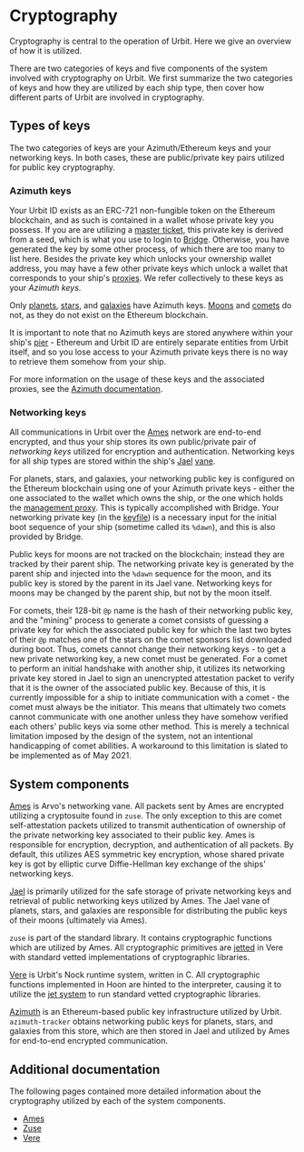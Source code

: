 # Cryptography

Cryptography is central to the operation of Urbit. Here we give an overview of how it is utilized.

There are two categories of keys and five components of the system involved with cryptography on Urbit. We first summarize the two categories of keys and how they are utilized by each ship type, then cover how different parts of Urbit are involved in cryptography.

## Types of keys

The two categories of keys are your Azimuth/Ethereum keys and your networking keys. In both cases, these are public/private key pairs utilized for public key cryptography.

### Azimuth keys

Your Urbit ID exists as an ERC-721 non-fungible token on the Ethereum blockchain, and as such is contained in a wallet whose private key you possess. If you are are utilizing a [master ticket](urbit-docs/system/identity#master-ticket), this private key is derived from a seed, which is what you use to login to [Bridge](urbit-docs/glossary/bridge). Otherwise, you have generated the key by some other process, of which there are too many to list here. Besides the private key which unlocks your ownership wallet address, you may have a few other private keys which unlock a wallet that corresponds to your ship's [proxies](urbit-docs/glossary/proxies). We refer collectively to these keys as your _Azimuth keys_.

Only [planets](urbit-docs/glossary/planet), [stars](urbit-docs/glossary/star), and [galaxies](urbit-docs/glossary/galaxy) have Azimuth keys. [Moons](urbit-docs/glossary/moon) and [comets](urbit-docs/glossary/comet) do not, as they do not exist on the Ethereum blockchain.

It is important to note that no Azimuth keys are stored anywhere within your ship's [pier](urbit-docs/glossary/pier) - Ethereum and Urbit ID are entirely separate entities from Urbit itself, and so you lose access to your Azimuth private keys there is no way to retrieve them somehow from your ship.

For more information on the usage of these keys and the associated proxies, see the [Azimuth documentation](urbit-docs/system/identity).

### Networking keys

All communications in Urbit over the [Ames](urbit-docs/glossary/ames) network are end-to-end encrypted, and thus your ship stores its own public/private pair of _networking keys_ utilized for encryption and authentication. Networking keys for all ship types are stored within the ship's [Jael](urbit-docs/glossary/jael) [vane](urbit-docs/glossary/vane).

For planets, stars, and galaxies, your networking public key is configured on the Ethereum blockchain using one of your Azimuth private keys - either the one associated to the wallet which owns the ship, or the one which holds the [management proxy](urbit-docs/glossary/proxies). This is typically accomplished with Bridge. Your networking private key (in the [keyfile](urbit-docs/glossary/keyfile)) is a necessary input for the initial boot sequence of your ship (sometime called its `%dawn`), and this is also provided by Bridge.

Public keys for moons are not tracked on the blockchain; instead they are tracked by their parent ship. The networking private key is generated by the parent ship and injected into the `%dawn` sequence for the moon, and its public key is stored by the parent in its Jael vane. Networking keys for moons may be changed by the parent ship, but not by the moon itself.

For comets, their 128-bit `@p` name is the hash of their networking public key, and the "mining" process to generate a comet consists of guessing a private key for which the associated public key for which the last two bytes of their `@p` matches one of the stars on the comet sponsors list downloaded during boot. Thus, comets cannot change their networking keys - to get a new private networking key, a new comet must be generated. For a comet to perform an initial handshake with another ship, it utilizes its networking private key stored in Jael to sign an unencrypted attestation packet to verify that it is the owner of the associated public key. Because of this, it is currently impossible for a ship to initiate communication with a comet - the comet must always be the initiator. This means that ultimately two comets cannot communicate with one another unless they have somehow verified each others' public keys via some other method. This is merely a technical limitation imposed by the design of the system, not an intentional handicapping of comet abilities. A workaround to this limitation is slated to be implemented as of May 2021.

## System components

[Ames](urbit-docs/system/kernel/ames) is Arvo's networking vane. All packets sent by Ames are encrypted utilizing a cryptosuite found in `zuse`. The only exception to this are comet self-attestation packets utilized to transmit authentication of ownership of the private networking key associated to their public key. Ames is responsible for encryption, decryption, and authentication of all packets. By default, this utilizes AES symmetric key encryption, whose shared private key is got by elliptic curve Diffie-Hellman key exchange of the ships' networking keys.

[Jael](urbit-docs/system/kernel/jael) is primarily utilized for the safe storage of private networking keys and retrieval of public networking keys utilized by Ames. The Jael vane of planets, stars, and galaxies are responsible for distributing the public keys of their moons (ultimately via Ames).

`zuse` is part of the standard library. It contains cryptographic functions which are utilized by Ames. All cryptographic primitives are [jetted](urbit-docs/system/runtime/guides/jetting) in Vere with standard vetted implementations of cryptographic libraries.

[Vere](urbit-docs/system/runtime/) is Urbit's Nock runtime system, written in C. All cryptographic functions implemented in Hoon are hinted to the interpreter, causing it to utilize the [jet system](urbit-docs/system/runtime/guides/jetting) to run standard vetted cryptographic libraries.

[Azimuth](urbit-docs/system/identity/) is an Ethereum-based public key infrastructure utilized by Urbit. `azimuth-tracker` obtains networking public keys for planets, stars, and galaxies from this store, which are then stored in Jael and utilized by Ames for end-to-end encrypted communication.

## Additional documentation

The following pages contained more detailed information about the cryptography utilized by each of the system components.

- [Ames](urbit-docs/system/kernel/ames/guides/cryptography)
- [Zuse](urbit-docs/language/hoon/reference/cryptography)
- [Vere](urbit-docs/system/runtime/reference/cryptography)
